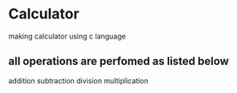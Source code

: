 # Calculator
making calculator using c language

## all operations are perfomed as listed below
addition
subtraction
division
multiplication
